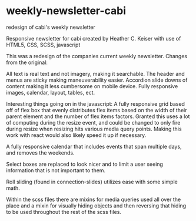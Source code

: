 # weekly-newsletter-cabi
redesign of cabi's weekly newsletter

Responsive newsletter for cabi created by Heather C. Keiser with use of HTML5, CSS, SCSS, javascript

This was a redesign of the companies current weekly newsletter. Changes from the original:

All text is real text and not imagery, making it searchable.
The header and menus are sticky making maneuverability easier.
Accordion slide downs of content making it less cumbersome on mobile device.
Fully responsive images, calendar, layout, tables, ect.

Interesting things going on in the javascript:
A fully responsive grid based off of flex box that evenly distributes flex items based on the width of their parent element 
and the number of flex items factors. Granted this uses a lot of computing during the resize event, and could be changed to 
only fire during resize when resizing hits various media query points. Making this work with react would also likely speed 
it up if necessary.

A fully responsive calendar that includes events that span multiple days, and removes the weekends.

Select boxes are replaced to look nicer and to limit a user seeing information that is not important to them.

Roll sliding (found in connection-slides) utilizes ease with some simple math.

Within the scss files there are mixins for media queries used all over the place and a mixin for visually hiding 
objects and then reversing that hiding to be used throughout the rest of the scss files.
